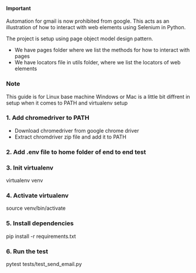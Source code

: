 #### Important
Automation for gmail is now prohibited from google. This acts as an illustration of how to interact with web elements using Selenium in Python.

The project is setup using page object model design pattern.
- We have pages folder where we list the methods for how to interact with pages
- We have locators file in utils folder, where we list the locators of web elements

### Note
This guide is for Linux base machine
Windows or Mac is a little bit diffrent in setup when it comes to PATH and virtualenv setup
### 1. Add chromedriver to PATH
- Download chromedriver from google chrome driver
- Extract chromdriver zip file and add it to PATH

### 2. Add .env file to home folder of end to end test

### 3. Init virtualenv
virtualenv venv

### 4. Activate virtualenv
source venv/bin/activate 

### 5. Install dependencies
pip install -r requirements.txt

### 6. Run the test
pytest tests/test_send_email.py


